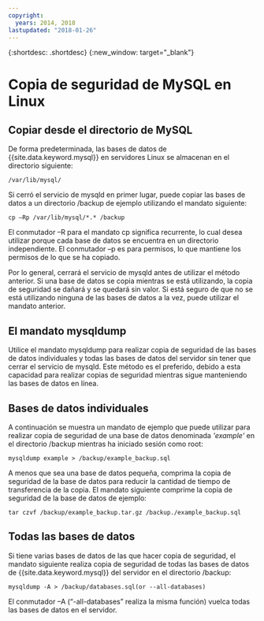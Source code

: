 ```yaml
---
copyright:
  years: 2014, 2018
lastupdated: "2018-01-26"
---
```


{:shortdesc: .shortdesc}
{:new_window: target="_blank"}


# Copia de seguridad de MySQL en Linux

## Copiar desde el directorio de MySQL

De forma predeterminada, las bases de datos de {{site.data.keyword.mysql}} en servidores Linux se almacenan en el directorio siguiente:

`/var/lib/mysql/`

Si cerró el servicio de mysqld en primer lugar, puede copiar las bases de datos a un directorio /backup de ejemplo utilizando el mandato siguiente:

`cp –Rp /var/lib/mysql/*.* /backup`

El conmutador –R para el mandato cp significa recurrente, lo cual desea utilizar porque cada base de datos se encuentra en un directorio independiente. El conmutador –p es para permisos, lo que mantiene los permisos de lo que se ha copiado.

Por lo general, cerrará el servicio de mysqld antes de utilizar el método anterior. Si una base de datos se copia mientras se está utilizando, la copia de seguridad se dañará y se quedará sin valor. Si está seguro de que no se está utilizando ninguna de las bases de datos a la vez, puede utilizar el mandato anterior.

## El mandato mysqldump

Utilice el mandato mysqldump para realizar copia de seguridad de las bases de datos individuales y todas las bases de datos del servidor sin tener que cerrar el servicio de mysqld. Este método es el preferido, debido a esta capacidad para realizar copias de seguridad mientras sigue manteniendo las bases de datos en línea.

## Bases de datos individuales

A continuación se muestra un mandato de ejemplo que puede utilizar para realizar copia de seguridad de una base de datos denominada _'example'_ en el directorio /backup mientras ha iniciado sesión como root:

`mysqldump example > /backup/example_backup.sql`

A menos que sea una base de datos pequeña, comprima la copia de seguridad de la base de datos para reducir la cantidad de tiempo de transferencia de la copia. El mandato siguiente comprime la copia de seguridad de la base de datos de ejemplo:

`tar czvf /backup/example_backup.tar.gz /backup./example_backup.sql`

## Todas las bases de datos

Si tiene varias bases de datos de las que hacer copia de seguridad, el mandato siguiente realiza copia de seguridad de todas las bases de datos de {{site.data.keyword.mysql}} del servidor en el directorio /backup:

`mysqldump -A > /backup/databases.sql(or --all-databases)`

El conmutador –A (“-all-databases” realiza la misma función) vuelca todas las bases de datos en el servidor.
